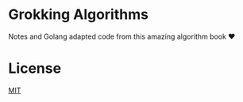 # Grokking Algorithms
Notes and Golang adapted code from this amazing algorithm book ❤️

# License
[MIT](./LICENSE)